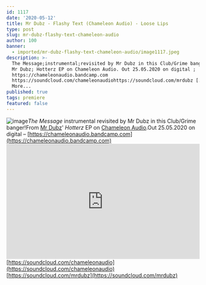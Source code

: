 ```yaml
---
id: 1117
date: '2020-05-12'
title: Mr Dubz - Flashy Text (Chameleon Audio) - Loose Lips
type: post
slug: mr-dubz-flashy-text-chameleon-audio
author: 100
banner:
  - imported/mr-dubz-flashy-text-chameleon-audio/image1117.jpeg
description: >-
  The Message;instrumental;revisited by Mr Dubz in this Club/Grime banger! From
  Mr Dubz; Hotterz EP on Chameleon Audio. Out 25.05.2020 on digital ;
  https://chameleonaudio.bandcamp.com
  https://soundcloud.com/chameleonaudiohttps://soundcloud.com/mrdubz [...]Read
  More...
published: true
tags: premiere
featured: false
---
```

![image](../imported/mr-dubz-flashy-text-chameleon-audio/image1117.jpeg)_The Message_ instrumental revisited by Mr Dubz in this Club/Grime banger!From [Mr Dubz](https://soundcloud.com/mrdubz)' _Hotterz_ EP on [Chameleon Audio](https://chameleonaudio.bandcamp.com).Out 25.05.2020 on digital – [https://chameleonaudio.bandcamp.com](https://chameleonaudio.bandcamp.com)<iframe width='100%' height='300' scrolling='no' frameborder='no' allow='autoplay' src='https://w.soundcloud.com/player/?url=https%3A//api.soundcloud.com/tracks/819081172&color=%23ff5500&auto_play=false&hide_related=true&show_comments=true&show_user=true&show_reposts=false&show_teaser=false'></iframe>[](https://soundcloud.com/chameleonaudio)[https://soundcloud.com/chameleonaudio](https://soundcloud.com/chameleonaudio)  
[](https://soundcloud.com/mrdubz)[https://soundcloud.com/mrdubz](https://soundcloud.com/mrdubz)